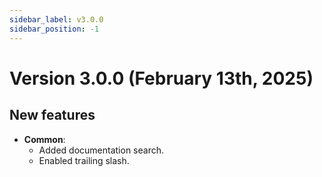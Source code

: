 ```yaml
---
sidebar_label: v3.0.0
sidebar_position: -1
---
```


# Version 3.0.0 (February 13th, 2025)

## New features

- **Common**:
  - Added documentation search.
  - Enabled trailing slash.
